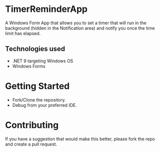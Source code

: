 # TimerReminderApp
A Windows Form App that allows you to set a timer that will run in the background (hidden in the Notification area) and notify you once the time limit has elapsed.

## Technologies used
- .NET 9 targeting Windows OS
- Windows Forms

# Getting Started
<!--This section should give instructions to others on how to run your project -->
- Fork/Clone the repository.
- Debug from your preferred IDE.

# Contributing
<!-- Instructions to others on how to contribute to the project. -->
If you have a suggestion that would make this better, please fork the repo and create a pull request.
